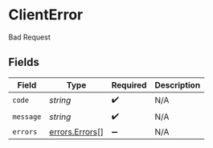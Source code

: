 # ClientError

Bad Request


## Fields

| Field                                            | Type                                             | Required                                         | Description                                      |
| ------------------------------------------------ | ------------------------------------------------ | ------------------------------------------------ | ------------------------------------------------ |
| `code`                                           | *string*                                         | :heavy_check_mark:                               | N/A                                              |
| `message`                                        | *string*                                         | :heavy_check_mark:                               | N/A                                              |
| `errors`                                         | [errors.Errors](../../models/errors/errors.md)[] | :heavy_minus_sign:                               | N/A                                              |